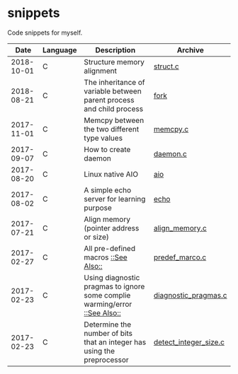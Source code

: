# snippets
Code snippets for myself.

| Date       | Language | Description                                                                                                                              | Archive                                          |
| ----       | ----     | ----                                                                                                                                     | ----                                             |
| 2018-10-01 | C        | Structure memory alignment                                                                                                               | [struct.c](C/struct.c)                           |
| 2018-08-21 | C        | The inheritance of variable between parent process and child process                                                                     | [fork](C/fork)                                   |
| 2017-11-01 | C        | Memcpy between the two different type values                                                                                             | [memcpy.c](C/memcpy.c)                           |
| 2017-09-07 | C        | How to create daemon                                                                                                                     | [daemon.c](C/daemon.c)                           |
| 2017-08-20 | C        | Linux native AIO                                                                                                                         | [aio](C/aio)                                     |
| 2017-08-02 | C        | A simple echo server for learning purpose                                                                                                | [echo](C/echo)                                   |
| 2017-07-21 | C        | Align memory (pointer address or size)                                                                                                   | [align_memory.c](C/align_memory.c)               |
| 2017-02-27 | C        | All pre-defined macros [::See Also::](https://sourceforge.net/p/predef/wiki/Home/)                                                       | [predef_marco.c](C/predef_macro.c)               |
| 2017-02-23 | C        | Using diagnostic pragmas to ignore some complie warming/error [::See Also::](https://gcc.gnu.org/onlinedocs/gcc/Diagnostic-Pragmas.html) | [diagnostic_pragmas.c](C/diagnostic_pragmas.c)   |
| 2017-02-23 | C        | Determine the number of bits that an integer has using the preprocessor                                                                  | [detect_integer_size.c](C/detect_integer_size.c) |
